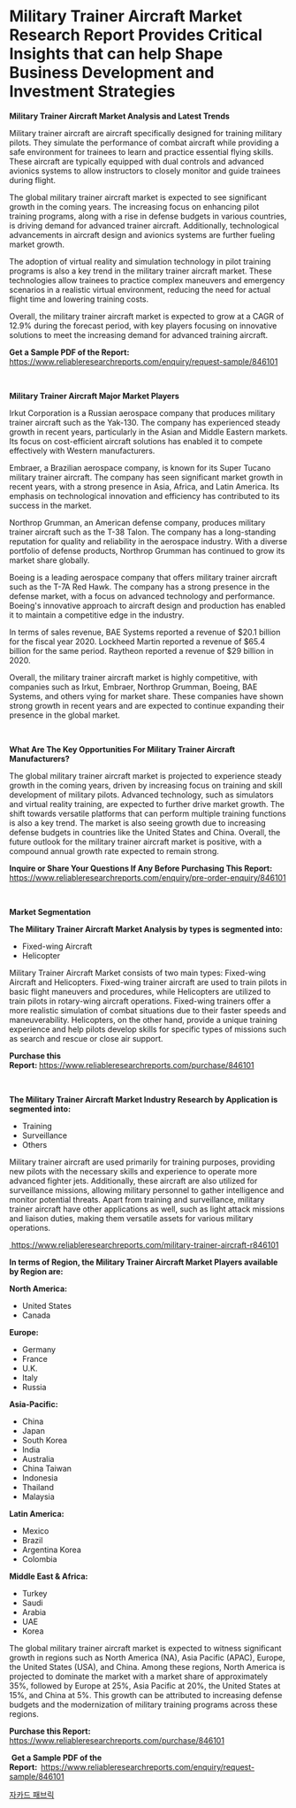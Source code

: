 <p><h1>Military Trainer Aircraft Market Research Report Provides Critical Insights that can help Shape Business Development and Investment Strategies</h1></p><p><strong>Military Trainer Aircraft Market Analysis and Latest Trends</strong></p>
<p><p>Military trainer aircraft are aircraft specifically designed for training military pilots. They simulate the performance of combat aircraft while providing a safe environment for trainees to learn and practice essential flying skills. These aircraft are typically equipped with dual controls and advanced avionics systems to allow instructors to closely monitor and guide trainees during flight.</p><p>The global military trainer aircraft market is expected to see significant growth in the coming years. The increasing focus on enhancing pilot training programs, along with a rise in defense budgets in various countries, is driving demand for advanced trainer aircraft. Additionally, technological advancements in aircraft design and avionics systems are further fueling market growth.</p><p>The adoption of virtual reality and simulation technology in pilot training programs is also a key trend in the military trainer aircraft market. These technologies allow trainees to practice complex maneuvers and emergency scenarios in a realistic virtual environment, reducing the need for actual flight time and lowering training costs.</p><p>Overall, the military trainer aircraft market is expected to grow at a CAGR of 12.9% during the forecast period, with key players focusing on innovative solutions to meet the increasing demand for advanced training aircraft.</p></p>
<p><strong>Get a Sample PDF of the Report:&nbsp;</strong> <a href="https://www.reliableresearchreports.com/enquiry/request-sample/846101">https://www.reliableresearchreports.com/enquiry/request-sample/846101</a></p>
<p>&nbsp;</p>
<p><strong>Military Trainer Aircraft Major Market Players</strong></p>
<p><p>Irkut Corporation is a Russian aerospace company that produces military trainer aircraft such as the Yak-130. The company has experienced steady growth in recent years, particularly in the Asian and Middle Eastern markets. Its focus on cost-efficient aircraft solutions has enabled it to compete effectively with Western manufacturers.</p><p>Embraer, a Brazilian aerospace company, is known for its Super Tucano military trainer aircraft. The company has seen significant market growth in recent years, with a strong presence in Asia, Africa, and Latin America. Its emphasis on technological innovation and efficiency has contributed to its success in the market.</p><p>Northrop Grumman, an American defense company, produces military trainer aircraft such as the T-38 Talon. The company has a long-standing reputation for quality and reliability in the aerospace industry. With a diverse portfolio of defense products, Northrop Grumman has continued to grow its market share globally.</p><p>Boeing is a leading aerospace company that offers military trainer aircraft such as the T-7A Red Hawk. The company has a strong presence in the defense market, with a focus on advanced technology and performance. Boeing's innovative approach to aircraft design and production has enabled it to maintain a competitive edge in the industry.</p><p>In terms of sales revenue, BAE Systems reported a revenue of $20.1 billion for the fiscal year 2020. Lockheed Martin reported a revenue of $65.4 billion for the same period. Raytheon reported a revenue of $29 billion in 2020.</p><p>Overall, the military trainer aircraft market is highly competitive, with companies such as Irkut, Embraer, Northrop Grumman, Boeing, BAE Systems, and others vying for market share. These companies have shown strong growth in recent years and are expected to continue expanding their presence in the global market.</p></p>
<p>&nbsp;</p>
<p><strong>What Are The Key Opportunities For Military Trainer Aircraft Manufacturers?</strong></p>
<p><p>The global military trainer aircraft market is projected to experience steady growth in the coming years, driven by increasing focus on training and skill development of military pilots. Advanced technology, such as simulators and virtual reality training, are expected to further drive market growth. The shift towards versatile platforms that can perform multiple training functions is also a key trend. The market is also seeing growth due to increasing defense budgets in countries like the United States and China. Overall, the future outlook for the military trainer aircraft market is positive, with a compound annual growth rate expected to remain strong.</p></p>
<p><strong>Inquire or Share Your Questions If Any Before Purchasing This Report:</strong> <a href="https://www.reliableresearchreports.com/enquiry/pre-order-enquiry/846101">https://www.reliableresearchreports.com/enquiry/pre-order-enquiry/846101</a></p>
<p>&nbsp;</p>
<p><strong>Market Segmentation</strong></p>
<p><strong>The Military Trainer Aircraft Market Analysis by types is segmented into:</strong></p>
<p><ul><li>Fixed-wing Aircraft</li><li>Helicopter</li></ul></p>
<p><p>Military Trainer Aircraft Market consists of two main types: Fixed-wing Aircraft and Helicopters. Fixed-wing trainer aircraft are used to train pilots in basic flight maneuvers and procedures, while Helicopters are utilized to train pilots in rotary-wing aircraft operations. Fixed-wing trainers offer a more realistic simulation of combat situations due to their faster speeds and maneuverability. Helicopters, on the other hand, provide a unique training experience and help pilots develop skills for specific types of missions such as search and rescue or close air support.</p></p>
<p><strong>Purchase this Report:&nbsp;</strong><a href="https://www.reliableresearchreports.com/purchase/846101">https://www.reliableresearchreports.com/purchase/846101</a></p>
<p>&nbsp;</p>
<p><strong>The Military Trainer Aircraft Market Industry Research by Application is segmented into:</strong></p>
<p><ul><li>Training</li><li>Surveillance</li><li>Others</li></ul></p>
<p><p>Military trainer aircraft are used primarily for training purposes, providing new pilots with the necessary skills and experience to operate more advanced fighter jets. Additionally, these aircraft are also utilized for surveillance missions, allowing military personnel to gather intelligence and monitor potential threats. Apart from training and surveillance, military trainer aircraft have other applications as well, such as light attack missions and liaison duties, making them versatile assets for various military operations.</p></p>
<p><a href="https://www.reliableresearchreports.com/military-trainer-aircraft-r846101">&nbsp;https://www.reliableresearchreports.com/military-trainer-aircraft-r846101</a></p>
<p><strong>In terms of Region, the Military Trainer Aircraft Market Players available by Region are:</strong></p>
<p>
    <p> <strong> North America: </strong>
        <ul>
            <li>United States</li>
            <li>Canada</li>
        </ul>
        </p> 
    <p> <strong> Europe: </strong>
        <ul>
            <li>Germany</li>
            <li>France</li>
            <li>U.K.</li>
            <li>Italy</li>
            <li>Russia</li>
        </ul>
        </p> 
    <p> <strong> Asia-Pacific: </strong>
        <ul>
            <li>China</li>
            <li>Japan</li>
            <li>South Korea</li>
            <li>India</li>
            <li>Australia</li>
            <li>China Taiwan</li>
            <li>Indonesia</li>
            <li>Thailand</li>
            <li>Malaysia</li>
        </ul>
        </p> 
    <p> <strong> Latin America: </strong>
        <ul>
            <li>Mexico</li>
            <li>Brazil</li>
            <li>Argentina Korea</li>
            <li>Colombia</li>
        </ul>
        </p> 
    <p> <strong> Middle East & Africa: </strong>
        <ul>
            <li>Turkey</li>
            <li>Saudi</li>
            <li>Arabia</li>
            <li>UAE</li>
            <li>Korea</li>
        </ul>
    </p>
    </p>
<p><p>The global military trainer aircraft market is expected to witness significant growth in regions such as North America (NA), Asia Pacific (APAC), Europe, the United States (USA), and China. Among these regions, North America is projected to dominate the market with a market share of approximately 35%, followed by Europe at 25%, Asia Pacific at 20%, the United States at 15%, and China at 5%. This growth can be attributed to increasing defense budgets and the modernization of military training programs across these regions.</p></p>
<p><strong>Purchase this Report: </strong><a href="https://www.reliableresearchreports.com/purchase/846101">https://www.reliableresearchreports.com/purchase/846101</a></p>
<p>&nbsp;<strong>Get a Sample PDF of the Report:&nbsp;&nbsp;</strong><a href="https://www.reliableresearchreports.com/enquiry/request-sample/846101">https://www.reliableresearchreports.com/enquiry/request-sample/846101</a></p>
<p><strong></strong></p>
<p><p><a href="https://github.com/jntpkh496620/Market-Research-Report-List-1/blob/main/696886129991.md">자카드 패브릭</a></p></p>